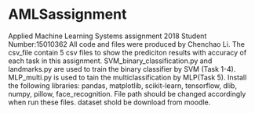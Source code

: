 # AMLSassignment
Applied Machine Learning Systems assignment 2018 Student Number:15010362
All code and files were produced by Chenchao Li.
The csv_file contain 5 csv files to show the prediciton results with accuracy of each task in this assignment.
SVM_binary_classification.py and landmarks.py are used to train the binary classifier by SVM (Task 1-4).
MLP_multi.py is used to tain the multiclassification by MLP(Task 5).
Install the following libraries: pandas, matplotlib, scikit-learn, tensorflow, dlib, numpy, pillow, face_recognition.
File path should be changed accordingly when run these files.
dataset shold be download from moodle.


